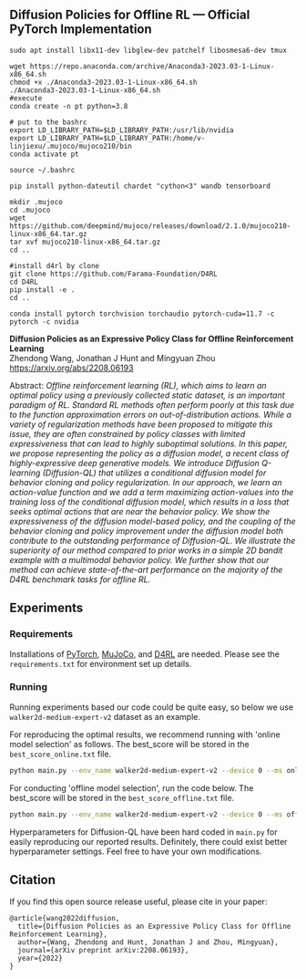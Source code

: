 ## Diffusion Policies for Offline RL &mdash; Official PyTorch Implementation

```
sudo apt install libx11-dev libglew-dev patchelf libosmesa6-dev tmux

wget https://repo.anaconda.com/archive/Anaconda3-2023.03-1-Linux-x86_64.sh
chmod +x ./Anaconda3-2023.03-1-Linux-x86_64.sh
./Anaconda3-2023.03-1-Linux-x86_64.sh
#execute
conda create -n pt python=3.8

# put to the bashrc
export LD_LIBRARY_PATH=$LD_LIBRARY_PATH:/usr/lib/nvidia
export LD_LIBRARY_PATH=$LD_LIBRARY_PATH:/home/v-linjiexu/.mujoco/mujoco210/bin
conda activate pt

source ~/.bashrc

pip install python-dateutil chardet "cython<3" wandb tensorboard

mkdir .mujoco
cd .mujoco
wget https://github.com/deepmind/mujoco/releases/download/2.1.0/mujoco210-linux-x86_64.tar.gz
tar xvf mujoco210-linux-x86_64.tar.gz
cd ..

#install d4rl by clone
git clone https://github.com/Farama-Foundation/D4RL
cd D4RL
pip install -e .
cd ..

conda install pytorch torchvision torchaudio pytorch-cuda=11.7 -c pytorch -c nvidia

```

**Diffusion Policies as an Expressive Policy Class for Offline Reinforcement Learning**<br>
Zhendong Wang, Jonathan J Hunt and Mingyuan Zhou <br>
https://arxiv.org/abs/2208.06193 <br>

Abstract: *Offline reinforcement learning (RL), which aims to learn an optimal policy using a previously collected static dataset,
is an important paradigm of RL. Standard RL methods often perform poorly at this task due to the function approximation errors on
out-of-distribution actions. While a variety of regularization methods have been proposed to mitigate this issue, they are often
constrained by policy classes with limited expressiveness that can lead to highly suboptimal solutions. In this paper, we propose
representing the policy as a diffusion model, a recent class of highly-expressive deep generative models. We introduce Diffusion
Q-learning (Diffusion-QL) that utilizes a conditional diffusion model for behavior cloning and policy regularization.
In our approach, we learn an action-value function and we add a term maximizing action-values into the training loss of the conditional diffusion model,
which results in a loss that seeks optimal actions that are near the behavior policy. We show the expressiveness of the diffusion model-based policy,
and the coupling of the behavior cloning and policy improvement under the diffusion model both contribute to the outstanding performance of Diffusion-QL.
We illustrate the superiority of our method compared to prior works in a simple 2D bandit example with a multimodal behavior policy.
We further show that our method can achieve state-of-the-art performance on the majority of the D4RL benchmark tasks for offline RL.*

## Experiments

### Requirements
Installations of [PyTorch](https://pytorch.org/), [MuJoCo](https://github.com/deepmind/mujoco), and [D4RL](https://github.com/Farama-Foundation/D4RL) are needed. Please see the ``requirements.txt`` for environment set up details.

### Running
Running experiments based our code could be quite easy, so below we use `walker2d-medium-expert-v2` dataset as an example. 

For reproducing the optimal results, we recommend running with 'online model selection' as follows. 
The best_score will be stored in the `best_score_online.txt` file.
```.bash
python main.py --env_name walker2d-medium-expert-v2 --device 0 --ms online --lr_decay
```

For conducting 'offline model selection', run the code below. The best_score will be stored in the `best_score_offline.txt` file.
```.bash
python main.py --env_name walker2d-medium-expert-v2 --device 0 --ms offline --lr_decay --early_stop
```

Hyperparameters for Diffusion-QL have been hard coded in `main.py` for easily reproducing our reported results. 
Definitely, there could exist better hyperparameter settings. Feel free to have your own modifications. 

## Citation

If you find this open source release useful, please cite in your paper:
```
@article{wang2022diffusion,
  title={Diffusion Policies as an Expressive Policy Class for Offline Reinforcement Learning},
  author={Wang, Zhendong and Hunt, Jonathan J and Zhou, Mingyuan},
  journal={arXiv preprint arXiv:2208.06193},
  year={2022}
}
```

